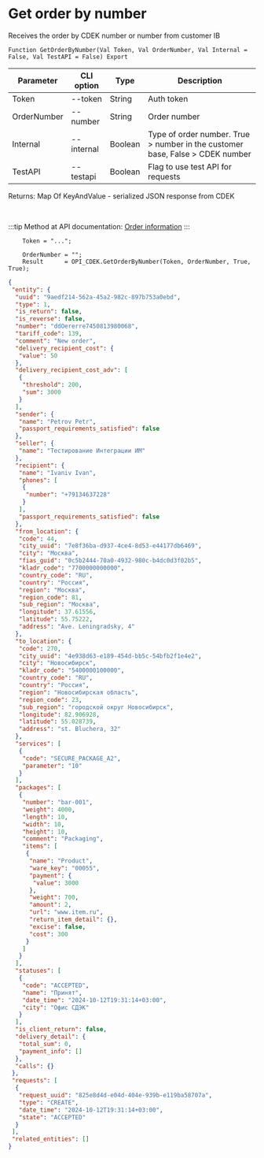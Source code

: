 ﻿---
sidebar_position: 5
---

# Get order by number
 Receives the order by CDEK number or number from customer IB



`Function GetOrderByNumber(Val Token, Val OrderNumber, Val Internal = False, Val TestAPI = False) Export`

  | Parameter | CLI option | Type | Description |
  |-|-|-|-|
  | Token | --token | String | Auth token |
  | OrderNumber | --number | String | Order number |
  | Internal | --internal | Boolean | Type of order number. True > number in the customer base, False > CDEK number |
  | TestAPI | --testapi | Boolean | Flag to use test API for requests |

  
  Returns:  Map Of KeyAndValue - serialized JSON response from CDEK

<br/>

:::tip
Method at API documentation: [Order information](https://api-docs.cdek.ru/29923975.html)
:::
<br/>


```bsl title="Code example"
    Token = "...";

    OrderNumber = "";
    Result      = OPI_CDEK.GetOrderByNumber(Token, OrderNumber, True, True);
```
 



```json title="Result"
{
 "entity": {
  "uuid": "9aedf214-562a-45a2-982c-897b753a0ebd",
  "type": 1,
  "is_return": false,
  "is_reverse": false,
  "number": "ddOererre7450813980068",
  "tariff_code": 139,
  "comment": "New order",
  "delivery_recipient_cost": {
   "value": 50
  },
  "delivery_recipient_cost_adv": [
   {
    "threshold": 200,
    "sum": 3000
   }
  ],
  "sender": {
   "name": "Petrov Petr",
   "passport_requirements_satisfied": false
  },
  "seller": {
   "name": "Тестирование Интеграции ИМ"
  },
  "recipient": {
   "name": "Ivaniv Ivan",
   "phones": [
    {
     "number": "+79134637228"
    }
   ],
   "passport_requirements_satisfied": false
  },
  "from_location": {
   "code": 44,
   "city_uuid": "7e8f36ba-d937-4ce4-8d53-e44177db6469",
   "city": "Москва",
   "fias_guid": "0c5b2444-70a0-4932-980c-b4dc0d3f02b5",
   "kladr_code": "7700000000000",
   "country_code": "RU",
   "country": "Россия",
   "region": "Москва",
   "region_code": 81,
   "sub_region": "Москва",
   "longitude": 37.61556,
   "latitude": 55.75222,
   "address": "Ave. Leningradsky, 4"
  },
  "to_location": {
   "code": 270,
   "city_uuid": "4e938d63-e189-454d-bb5c-54bfb2f1e4e2",
   "city": "Новосибирск",
   "kladr_code": "5400000100000",
   "country_code": "RU",
   "country": "Россия",
   "region": "Новосибирская область",
   "region_code": 23,
   "sub_region": "городской округ Новосибирск",
   "longitude": 82.906928,
   "latitude": 55.028739,
   "address": "st. Bluchera, 32"
  },
  "services": [
   {
    "code": "SECURE_PACKAGE_A2",
    "parameter": "10"
   }
  ],
  "packages": [
   {
    "number": "bar-001",
    "weight": 4000,
    "length": 10,
    "width": 10,
    "height": 10,
    "comment": "Packaging",
    "items": [
     {
      "name": "Product",
      "ware_key": "00055",
      "payment": {
       "value": 3000
      },
      "weight": 700,
      "amount": 2,
      "url": "www.item.ru",
      "return_item_detail": {},
      "excise": false,
      "cost": 300
     }
    ]
   }
  ],
  "statuses": [
   {
    "code": "ACCEPTED",
    "name": "Принят",
    "date_time": "2024-10-12T19:31:14+03:00",
    "city": "Офис СДЭК"
   }
  ],
  "is_client_return": false,
  "delivery_detail": {
   "total_sum": 0,
   "payment_info": []
  },
  "calls": {}
 },
 "requests": [
  {
   "request_uuid": "825e8d4d-e04d-404e-939b-e119ba58707a",
   "type": "CREATE",
   "date_time": "2024-10-12T19:31:14+03:00",
   "state": "ACCEPTED"
  }
 ],
 "related_entities": []
}
```
